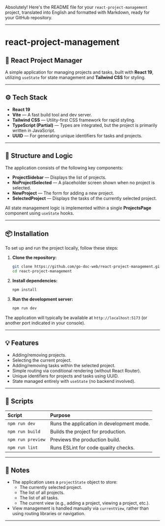 Absolutely! Here's the README file for your `react-project-management` project, translated into English and formatted with Markdown, ready for your GitHub repository.

---

# react-project-management

## 🧩 React Project Manager

A simple application for managing projects and tasks, built with **React 19**, utilizing `useState` for state management and **Tailwind CSS** for styling.

---

## ⚙️ Tech Stack

- **React 19**
- **Vite** — A fast build tool and dev server.
- **Tailwind CSS** — Utility-first CSS framework for rapid styling.
- **TypeScript (Partial)** — Types are integrated, but the project is primarily written in JavaScript.
- **UUID** — For generating unique identifiers for tasks and projects.

---

## 📂 Structure and Logic

The application consists of the following key components:

- **ProjectSidebar** — Displays the list of projects.
- **NoProjectSelected** — A placeholder screen shown when no project is selected.
- **NewProject** — The form for adding a new project.
- **SelectedProject** — Displays the tasks of the currently selected project.

All state management logic is implemented within a single **ProjectsPage** component using `useState` hooks.

---

## 📦 Installation

To set up and run the project locally, follow these steps:

1.  **Clone the repository:**
    ```bash
    git clone https://github.com/go-doc-web/react-project-management.git
    cd react-project-management
    ```
2.  **Install dependencies:**
    ```bash
    npm install
    ```
3.  **Run the development server:**
    ```bash
    npm run dev
    ```

The application will typically be available at `http://localhost:5173` (or another port indicated in your console).

---

## 💡 Features

- Adding/removing projects.
- Selecting the current project.
- Adding/removing tasks within the selected project.
- Simple routing via conditional rendering (without React Router).
- Unique identifiers for projects and tasks using UUID.
- State managed entirely with `useState` (no backend involved).

---

## 📄 Scripts

| Script            | Purpose                                   |
| :---------------- | :---------------------------------------- |
| `npm run dev`     | Runs the application in development mode. |
| `npm run build`   | Builds the project for production.        |
| `npm run preview` | Previews the production build.            |
| `npm run lint`    | Runs ESLint for code quality checks.      |

---

## 📌 Notes

- The application uses a `projectState` object to store:
  - The currently selected project.
  - The list of all projects.
  - The list of all tasks.
  - The current view (e.g., adding a project, viewing a project, etc.).
- View management is handled manually via `currentView`, rather than using routing libraries or navigation.

---
